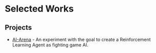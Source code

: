 # Selected Works

## Projects
- [AI-Arena](https://github.com/alannahwaechter/portfolio/tree/main/AI-Arena) - An experiment with the goal to create a Reinforcement Learning Agent as fighting game AI.
